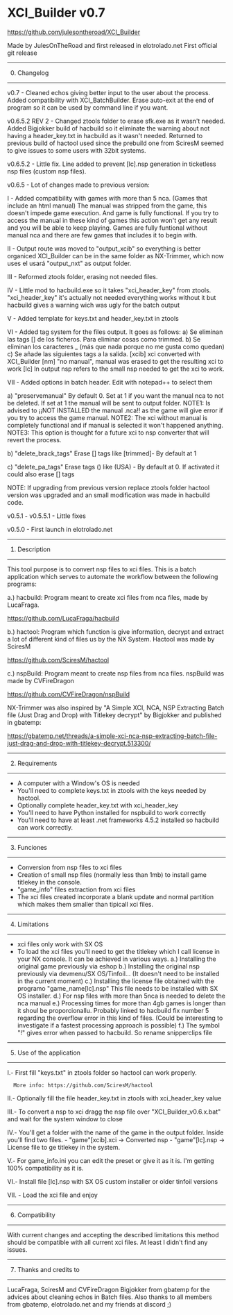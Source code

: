 # XCI_Builder v0.7
https://github.com/julesontheroad/XCI_Builder

Made by JulesOnTheRoad and first released in elotrolado.net
First official git release

---------------
0. Changelog
---------------

v0.7   - Cleaned echos giving better input to the user about the process.
         Added compatibility with XCI_BatchBuilder.
         Erase auto-exit at the end of program so it can be used by command line if you want.

v0.6.5.2 REV 2 - Changed ztools folder to erase sfk.exe as it wasn't needed. Added Bigjokker build of hacbuild so it eliminate the warning about not having a header_key.txt in hacbuild as it wasn't needed.
         Returned to previous build of hactool used since the prebuild one from SciresM seemed to give issues to some users with 32bit systems.

v0.6.5.2 - Little fix. Line added to prevent [lc].nsp generation in ticketless nsp files (custom nsp files).

v0.6.5 - Lot of changes made to previous version:

  I - Added compatibility with games with more than 5 nca. (Games that include an html manual) 
	The manual was stripped from the game, this doesn't impede game execution. And game is fully functional.
	If you try to access the manual in these kind of games this action won't get any result and you will be able to keep playing.
	Games are fully funtional without manual nca and there are few games that includes it to begin with.
	
   II - Output route was moved to "output_xcib" so everything is better organiced XCI_Builder can be in the same folder as NX-Trimmer, 
	which now uses el usará "output_nxt" as output folder.
	
  III - Reformed ztools folder, erasing not needed files. 
  
   IV - Little mod to hacbuild.exe so it takes "xci_header_key" from ztools. "xci_header_key" it's actually not needed everything works without it but hacbuild gives a warning wich was ugly for the batch output 
   
   V  - Added template for keys.txt and header_key.txt in ztools
   
   VI - Added tag system for the files output. It goes as follows:
	a) Se eliminan las tags [] de los ficheros. Para eliminar cosas como trimmed.
        b) Se eliminan los caracteres _ (más que nada porque no me gusta como quedan)
	c) Se añade las siguientes tags a la salida.
	   [xcib] xci converted with XCI_Builder
	   [nm] "no manual", manual was erased to get the resulting xci to work
	   [lc] In output nsp refers to the small nsp needed to get the xci to work.  
	   
  VII - Added options in batch header. Edit with notepad++ to select them
  
   a)  "preservemanual" By default 0. Set at 1 if you want the manual nca to not be deleted. If set at 1 the manual will be sent to output folder.
	NOTE1: Is advised to ¡¡NOT INSTALLED the manual .nca!! as the game will give error if you try to access the game manual.
	NOTE2: The xci without manual is completely functional and if manual is selected it won't happened anything. 
	NOTE3: This option is thought for a future xci to nsp converter that will revert the process.
	
   b)  "delete_brack_tags" Erase [] tags like [trimmed]- By default at 1
   
   c)  "delete_pa_tags" Erase tags () like (USA) - By default at 0. If activated it could also erase [] tags
	 
NOTE: If upgrading from previous version replace ztools folder hactool version was upgraded and an small modification was made in hacbuild code.

v0.5.1 - v0.5.5.1 - Little fixes

v0.5.0 - First launch in elotrolado.net

---------------
1. Description
---------------
This tool purpose is to convert nsp files to xci files.
This is a batch application which serves to automate the workflow between the following programs:

a.) hacbuild: Program meant to create xci files from nca files, made by LucaFraga.

https://github.com/LucaFraga/hacbuild

b.) hactool: Program which function is give information, decrypt and extract a lot of different kind of files us by the NX System.
Hactool was made by SciresM

https://github.com/SciresM/hactool

c.) nspBuild: Program meant to create nsp files from nca files. 
nspBuild was made by CVFireDragon

https://github.com/CVFireDragon/nspBuild

NX-Trimmer was also inspired by "A Simple XCI, NCA, NSP Extracting Batch file (Just Drag and Drop) with Titlekey decrypt"
by Bigjokker and published in gbatemp:

https://gbatemp.net/threads/a-simple-xci-nca-nsp-extracting-batch-file-just-drag-and-drop-with-titlekey-decrypt.513300/

---------------
2. Requirements
---------------
- A computer with a Window's OS is needed
- You'll need to complete keys.txt in ztools with the keys needed by hactool.
- Optionally complete header_key.txt with xci_header_key
- You'll need to have Python installed for nspbuild to work correctly
- You'll need to have at least .net frameworks 4.5.2 installed so hacbuild can work correctly.
---------------
3. Funciones
---------------
- Conversion from nsp files to xci files
- Creation of small nsp files (normally less than 1mb) to install game titlekey in the console.
- "game_info" files extraction from xci files
- The xci files created incorporate a blank update and normal partition which makes them smaller than
  tipicall xci files.
---------------
4. Limitations
---------------
- xci files only work with SX OS
- To load the xci files you'll need to get the titlekey which I call license in your NX console. It can be
  achieved in various ways.
a.) Installing the original game previously via eshop
b.) Installing the original nsp previously via devmenu/SX OS/Tinfoil...
    (It doesn't need to be installed in the current moment)
c.) Installing the license file obtained with the programo "game_name[lc].nsp"
    This file needs to be installed with SX OS installer.
d.) For nsp files with more than 5nca is needed to delete the nca manual
e.) Processing times for more than 4gb games is longer than it shoul be proporcionallu. Probably linked to hacbuild fix number 5 regarding the overflow
    error in this kind of files. (Could be interesting to investigate if a fastest processing approach is possible)
f.) The symbol "!" gives error when passed to hacbuild. So rename snipperclips file

-----------------------
5. Use of the application
-----------------------
I.-   First fill "keys.txt" in ztools folder so hactool can work properly.

      More info: https://github.com/SciresM/hactool
			
II.-  Optionally fill the file header_key.txt in ztools with xci_header_key value

III.- To convert a nsp to xci dragg the nsp file over "XCI_Builder_v0.6.x.bat" and wait for the system window to close

IV.-  You'll get a folder with the name of the game in the output folder. Inside you'll find two files.
      - "game"[xcib].xci -> Converted nsp
      - "game"[lc].nsp -> License file to ge titlekey in the system.
			
V.-  For game_info.ini you can edit the preset or give it as it is. I'm getting 100% compatibility as it is.

VI.- Install file [lc].nsp with SX OS custom installer or older tinfoil versions

VII. - Load the xci file and enjoy

------------------
6. Compatibility
------------------
With current changes and accepting the described limitations this method should be compatible with all current xci files.
At least I didn't find any issues.

------------------------
7. Thanks and credits to 
------------------------
LucaFraga, SciresM and CVFireDragon 
Bigjokker from gbatemp for the advices about cleaning echos in Batch files.
Also thanks to all members from gbatemp, elotrolado.net and my friends at discord ;)

